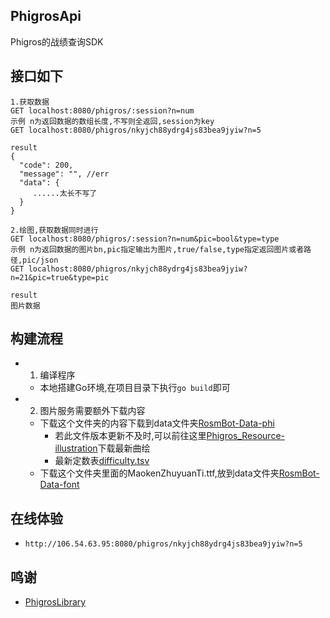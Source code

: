 ## PhigrosApi
Phigros的战绩查询SDK


## 接口如下
```
1.获取数据
GET localhost:8080/phigros/:session?n=num
示例 n为返回数据的数组长度,不写则全返回,session为key
GET localhost:8080/phigros/nkyjch88ydrg4js83bea9jyiw?n=5

result
{
  "code": 200,
  "message": "", //err
  "data": {
     ......太长不写了
  }
}

```
```
2.绘图,获取数据同时进行
GET localhost:8080/phigros/:session?n=num&pic=bool&type=type
示例 n为返回数据的图片bn,pic指定输出为图片,true/false,type指定返回图片或者路径,pic/json
GET localhost:8080/phigros/nkyjch88ydrg4js83bea9jyiw?n=21&pic=true&type=pic

result
图片数据
```
## 构建流程
- 1. 编译程序
  - 本地搭建Go环境,在项目目录下执行`go build`即可
- 2. 图片服务需要额外下载内容
  - 下载这个文件夹的内容下载到data文件夹[RosmBot-Data-phi](https://github.com/lianhong2758/RosmBot-Data/tree/main/phi)
    - 若此文件版本更新不及时,可以前往这里[Phigros_Resource-illustration](https://github.com/7aGiven/Phigros_Resource/tree/illustration)下载最新曲绘
    - 最新定数表[difficulty.tsv](https://github.com/7aGiven/Phigros_Resource/blob/info/difficulty.tsv)
  - 下载这个文件夹里面的MaokenZhuyuanTi.ttf,放到data文件夹[RosmBot-Data-font](https://github.com/lianhong2758/RosmBot-Data/tree/main/font)

## 在线体验
-  `http://106.54.63.95:8080/phigros/nkyjch88ydrg4js83bea9jyiw?n=5`

## 鸣谢
- [PhigrosLibrary](https://github.com/7aGiven/PhigrosLibrary?tab=readme-ov-file)
